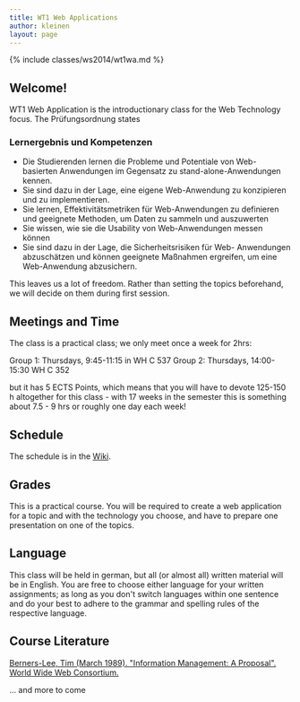 ```yaml
---
title: WT1 Web Applications
author: kleinen
layout: page
---
```


{% include classes/ws2014/wt1wa.md %}

## Welcome!

WT1 Web Application is the introductionary class for the Web Technology focus. The Pr&uuml;fungsordnung states

### Lernergebnis und Kompetenzen

* Die Studierenden lernen die Probleme und Potentiale von Web- basierten Anwendungen im Gegensatz zu stand-alone-Anwendungen kennen.
* Sie sind dazu in der Lage, eine eigene Web-Anwendung zu konzipieren und zu implementieren.
* Sie lernen, Effektivit&auml;tsmetriken f&uuml;r Web-Anwendungen zu definieren und geeignete Methoden, um Daten zu sammeln und auszuwerten
* Sie wissen, wie sie die Usability von Web-Anwendungen messen k&ouml;nnen
* Sie sind dazu in der Lage, die Sicherheitsrisiken f&uuml;r Web- Anwendungen abzusch&auml;tzen und k&ouml;nnen geeignete Maßnahmen ergreifen, um eine Web-Anwendung abzusichern.

This leaves us a lot of freedom. Rather than setting the topics beforehand, we will decide on them during first session.

## Meetings and Time 

The class is a practical class; we only meet once a week for 2hrs: 

Group 1: Thursdays, 9:45-11:15 in WH C 537
Group 2: Thursdays, 14:00-15:30 WH C 352


but it has 5 ECTS Points, which means that you will have to devote 125-150 h altogether for this class - with 17 weeks in the semester this is something about 7.5 - 9 hrs or roughly one day each week!

## Schedule 

The schedule is in the [Wiki](https://github.com/htw-imi-webapplications/bentobox/wiki/).

## Grades

This is a practical course. You will be required to create a web application for a topic and with the technology you choose, and have to prepare one presentation on one of the topics. 

## Language

This class will be held in german, but all (or almost all) written material will
be in English. You are free to choose either language for your written assignments;
as long as you don't switch languages within one sentence and do your best to
adhere to the grammar and spelling rules of the respective language.


## Course Literature

[Berners-Lee, Tim (March 1989). "Information Management: A Proposal". World Wide Web Consortium. ](https://www.w3.org/History/1989/proposal.html)

... and more to come


